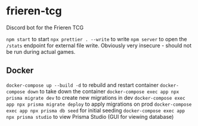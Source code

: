 # frieren-tcg

Discord bot for the Frieren TCG

`npm start` to start
`npx prettier . --write` to write
`npm server` to open the `/stats` endpoint for external file write. Obviously very insecure - should not be run during actual games.

## Docker
`docker-compose up --build -d` to rebuild and restart container
`docker-compose down` to take down the container
`docker-compose exec app npx prisma migrate dev` to create new migrations in dev
`docker-compose exec app npx prisma migrate deploy` to apply migrations on prod
`docker-compose exec app npx prisma db seed` for initial seeding
`docker-compose exec app npx prisma studio` to view Prisma Studio (GUI for viewing database)